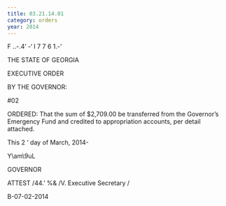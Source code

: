 ```yaml
---
title: 03.21.14.01
category: orders
year: 2014
---
```

 

F ..-.4’
-‘ I 7 7 6 1.-’

THE STATE OF GEORGIA

EXECUTIVE ORDER

BY THE GOVERNOR:

#02

ORDERED: That the sum of $2,709.00 be transferred from the
Governor’s Emergency Fund and credited to
appropriation accounts, per detail attached.

This 2 ‘ day of March, 2014-

Y\am\9uL

GOVERNOR

ATTEST
/44.’ %&
/V.
Executive Secretary /

B-07-02-2014

